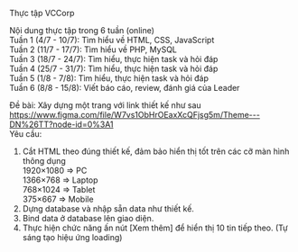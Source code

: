 Thực tập VCCorp <br>

Nội dung thực tập trong 6 tuần (online) <br>
Tuần 1 (4/7 - 10/7):  Tìm hiểu về HTML, CSS, JavaScript <br>
Tuần 2 (11/7 - 17/7): Tìm hiểu về PHP, MySQL <br>
Tuần 3 (18/7 - 24/7): Tìm hiểu, thực hiện task và hỏi đáp <br>
Tuần 4 (25/7 - 31/7): Tìm hiểu, thực hiện task và hỏi đáp <br>
Tuần 5 (1/8 - 7/8): Tìm hiểu, thực hiện task và hỏi đáp <br>
Tuần 6 (8/8 - 15/8): Viết báo cáo, review, đánh giá của Leader <br>

Đề bài: Xây dựng một trang với link thiết kế như sau<br>
https://www.figma.com/file/W7vs1ObHrOEaxXcQFjsg5m/Theme---DN%26TT?node-id=0%3A1<br>
Yêu cầu:<br>
1. Cắt HTML theo đúng thiết kế, đảm bảo hiển thị tốt trên các cỡ màn hình thông dụng<br>
1920×1080 => PC<br>
1366×768 => Laptop<br>
768×1024 => Tablet<br>
375×667 => Mobile<br>
2. Dựng database và nhập sẵn data như thiết kế.<br>
3. Bind data ở database lên giao diện.<br>
4. Thực hiện chức năng ấn nút [Xem thêm] để hiển thị 10 tin tiếp theo. (Tự sáng tạo hiệu ứng loading)<br>
